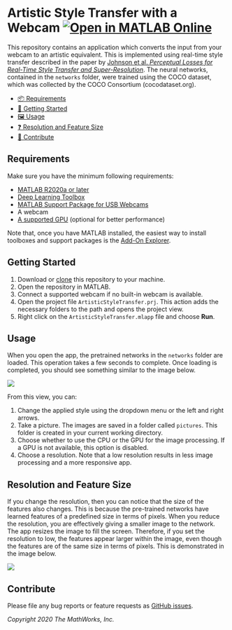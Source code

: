 # Artistic Style Transfer with a Webcam  [![Open in MATLAB Online](https://www.mathworks.com/images/responsive/global/open-in-matlab-online.svg)](https://matlab.mathworks.com/open/github/v1?repo=matlab-deep-learning/artistic-style-transfer)

This repository contains an application which converts the input from your webcam to an artistic equivalent.
This is implemented using real-time style transfer described in the paper by 
[Johnson et al. *Perceptual Losses for Real-Time Style Transfer
and Super-Resolution*](https://arxiv.org/pdf/1603.08155.pdf). 
The neural networks, contained in the `networks` folder, were trained using the COCO dataset,
 which was collected by the COCO Consortium (cocodataset.org).

- [📦 Requirements](#requirements)
- [🏁 Getting Started](#getting-started)
- [🖼️ Usage](#usage)
- [❓ Resolution and Feature Size](#resolution-and-feature-size)
- [💬 Contribute](#contribute)

## Requirements

Make sure you have the minimum following requirements:

- [MATLAB R2020a or later](https://www.mathworks.com/products/get-matlab.html?s_tid=gn_getml)
- [Deep Learning Toolbox](https://www.mathworks.com/products/deep-learning.html)
- [MATLAB Support Package for USB Webcams](https://www.mathworks.com/matlabcentral/fileexchange/45182-matlab-support-package-for-usb-webcams)
- A webcam
- [A supported GPU](https://www.mathworks.com/help/parallel-computing/gpu-support-by-release.html) (optional for better performance)

Note that, once you have MATLAB installed, the easiest way to install toolboxes and support packages
 is the [Add-On Explorer](https://www.mathworks.com/help/matlab/matlab_env/get-add-ons.html). 

## Getting Started

1. Download or [clone](https://www.mathworks.com/help/matlab/matlab_prog/use-source-control-with-projects.html#mw_4cc18625-9e78-4586-9cc4-66e191ae1c2c)
 this repository to your machine.
2. Open the repository in MATLAB.
3. Connect a supported webcam if no built-in webcam is available.
4. Open the project file `ArtisticStyleTransfer.prj`. This action adds the necessary folders to the path and opens the project view.
5. Right click on the `ArtisticStyleTransfer.mlapp` file and choose **Run**.

## Usage

When you open the app, the pretrained networks in the `networks` folder are loaded. This operation takes a few seconds to complete.
Once loading is completed, you should see something similar to the image below.

![](readme_images/AppGUI.jpg)

From this view, you can:

1. Change the applied style using the dropdown menu or the left and right arrows.
2. Take a picture. The images are saved in a folder called `pictures`. This folder is created in your current working directory.
3. Choose whether to use the CPU or the GPU for the image processing. If a GPU is not available, this option is disabled.
4. Choose a resolution. Note that a low resolution results in less image processing and a more responsive app.

## Resolution and Feature Size

If you change the resolution, then you can notice that the size of the features also changes. 
This is because the pre-trained networks have learned features of a predefined size in terms of pixels. 
When you reduce the resolution, you are effectively giving a smaller image to the network. 
The app resizes the image to fill the screen. 
Therefore, if you set the resolution to low, the features appear larger within the image, even though the features are of the same size in terms of pixels. 
This is demonstrated in the image below.

![](readme_images/inputSize.png)

## Contribute

Please file any bug reports or feature requests as [GitHub issues](https://github.com/matlab-deep-learning/artistic-style-transfer/issues).
 
_Copyright 2020 The MathWorks, Inc._
